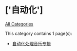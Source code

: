 # ['自动化']

[All Categories](../)

This category contains 1 page(s):

- [自动化处理音乐专辑](../../20220816125806/)
